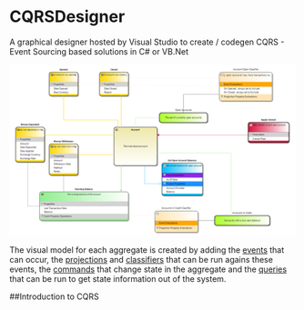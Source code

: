 # CQRSDesigner
A graphical designer hosted by Visual Studio to create / codegen CQRS - Event Sourcing based solutions in C# or VB.Net

![The visual model](images/bank_account_medium_complexity_domain_clean.PNG)

The visual model for each aggregate is created by adding the [events](event.md) that can occur, the [projections](projection.md) and [classifiers](classifier.md) that can be run agains these events, the [commands](command.png) that change state in the aggregate and the [queries](query.md) that can be run to get state information out of the system.

##Introduction to CQRS

